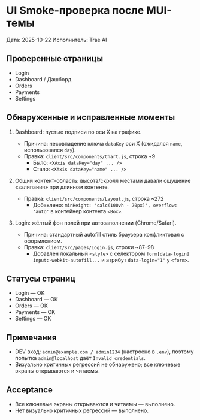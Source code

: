 # UI Smoke-проверка после MUI-темы

Дата: 2025-10-22
Исполнитель: Trae AI

## Проверенные страницы
- Login
- Dashboard / Дашборд
- Orders
- Payments
- Settings

## Обнаруженные и исправленные моменты
1) Dashboard: пустые подписи по оси X на графике.
   - Причина: несовпадение ключа `dataKey` оси X (ожидался `name`, использовался `day`).
   - Правка: `client/src/components/Chart.js`, строка ~9
     - Было: `<XAxis dataKey="day" ... />`
     - Стало: `<XAxis dataKey="name" ... />`

2) Общий контент-область: высота/скролл местами давали ощущение «залипания» при длинном контенте.
   - Правка: `client/src/components/Layout.js`, строка ~272
     - Добавлено: `minHeight: 'calc(100vh - 70px)', overflow: 'auto'` в контейнер контента `<Box>`.

3) Login: жёлтый фон полей при автозаполнении (Chrome/Safari).
   - Причина: стандартный autofill стиль браузера конфликтовал с оформлением.
   - Правка: `client/src/pages/Login.js`, строки ~87–98
     - Добавлен локальный `<style>` с селектором `form[data-login] input:-webkit-autofill...` и атрибут `data-login="1"` у `<form>`.

## Статусы страниц
- Login — OK
- Dashboard — OK
- Orders — OK
- Payments — OK
- Settings — OK

## Примечания
- DEV вход: `admin@example.com / admin1234` (настроено в `.env`), поэтому попытка `admin@localhost` даёт `Invalid credentials`.
- Визуально критичных регрессий не обнаружено; все ключевые экраны открываются и читаемы.

## Acceptance
- Все ключевые экраны открываются и читаемы — выполнено.
- Нет визуально критичных регрессий — выполнено.